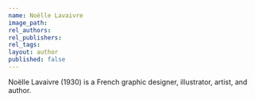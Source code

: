 ```yaml
---
name: Noëlle Lavaivre
image_path:
rel_authors:
rel_publishers:
rel_tags:
layout: author
published: false
---
```


Noëlle Lavaivre (1930) is a French graphic designer, illustrator, artist, and author.
